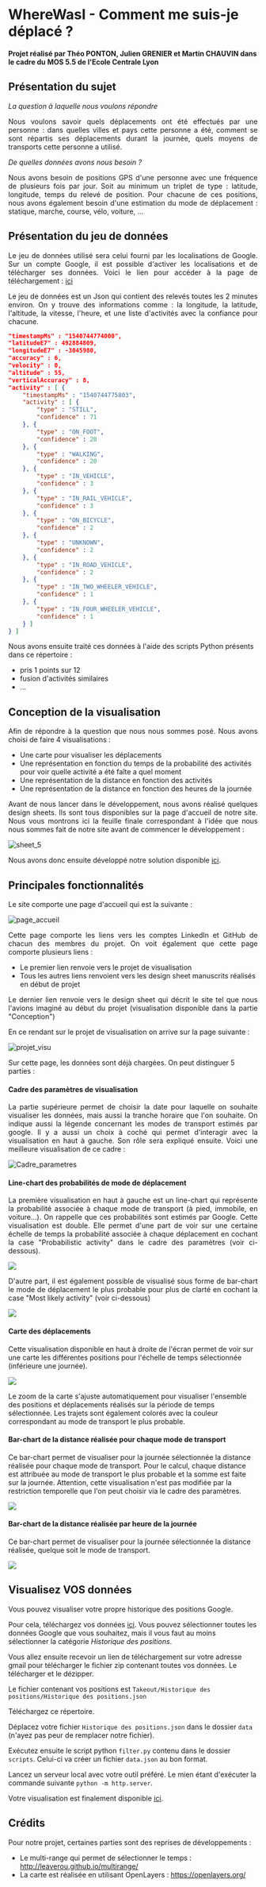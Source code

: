 # WhereWasI - Comment me suis-je déplacé ?

**Projet réalisé par Théo PONTON, Julien GRENIER et Martin CHAUVIN dans le cadre du MOS 5.5 de l'Ecole Centrale Lyon**

## Présentation du sujet

*La question à laquelle nous voulons répondre*

<p style="text-align:justify">Nous voulons savoir quels déplacements ont été effectués par une personne : dans quelles villes et pays cette personne a été, comment se sont répartis ses déplacements durant la journée, quels moyens de transports cette personne a utilisé. </p>

*De quelles données avons nous besoin ?*

<p style="text-align:justify">Nous avons besoin de positions GPS d'une personne avec une fréquence de plusieurs fois par jour. Soit au minimum un triplet de type : latitude, longitude, temps du relevé de position.
Pour chacune de ces positions, nous avons également besoin d'une estimation du mode de déplacement : statique, marche, course, vélo, voiture, ...</p>

## Présentation du jeu de données

<p style="text-align:justify">Le jeu de données utilisé sera celui fourni par les localisations de Google. Sur un compte Google, il est possible d'activer les localisations et de télécharger ses données. Voici le lien pour accéder à la page de téléchargement : <a href="https://support.google.com/accounts/answer/3024190?hl=fr">ici</a></p>

<p style="text-align:justify">Le jeu de données est un Json qui contient des relevés toutes les 2 minutes environ. On y trouve des informations comme : la longitude, la latitude, l'altitude, la vitesse, l'heure, et une liste d'activités avec la confiance pour chacune.</p>

```json
"timestampMs" : "1540744774000",
"latitudeE7" : 492884809,
"longitudeE7" : -3045980,
"accuracy" : 6,
"velocity" : 0,
"altitude" : 55,
"verticalAccuracy" : 8,
"activity" : [ {
    "timestampMs" : "1540744775803",
    "activity" : [ {
        "type" : "STILL",
        "confidence" : 71
    }, {
        "type" : "ON_FOOT",
        "confidence" : 20
    }, {
        "type" : "WALKING",
        "confidence" : 20
    }, {
        "type" : "IN_VEHICLE",
        "confidence" : 3
    }, {
        "type" : "IN_RAIL_VEHICLE",
        "confidence" : 3
    }, {
        "type" : "ON_BICYCLE",
        "confidence" : 2
    }, {
        "type" : "UNKNOWN",
        "confidence" : 2
    }, {
        "type" : "IN_ROAD_VEHICLE",
        "confidence" : 2
    }, {
        "type" : "IN_TWO_WHEELER_VEHICLE",
        "confidence" : 1
    }, {
        "type" : "IN_FOUR_WHEELER_VEHICLE",
        "confidence" : 1
    } ]
} ]
```

Nous avons ensuite traité ces données à l'aide des scripts Python présents dans ce répertoire :

- pris 1 points sur 12
- fusion d'activités similaires
- ...

## Conception de la visualisation

<p style="text-align : justify">Afin de répondre à la question que nous nous sommes posé. Nous avons choisi de faire 4 visualisations :
 <ul>
  <li>Une carte pour visualiser les déplacements</li>
  <li>Une représentation en fonction du temps de la probabilité des activités pour voir quelle activité a été faîte a quel moment</li>
  <li>Une représentation de la distance en fonction des activités</li>
  <li>Une représentation de la distance en fonction des heures de la journée</li>
</ul>
</p>

<p style="text-align : justify">Avant de nous lancer dans le développement, nous avons réalisé quelques design sheets. Ils sont tous disponibles sur la page d'accueil de notre site. Nous vous montrons ici la feuille finale correspondant à l'idée que nous nous sommes fait de notre site avant de commencer le développement :</p>

![sheet_5](visualisations/sheet_5_bis.jpg)



Nous avons donc ensuite développé notre solution disponible <a href="https://neyri.github.io/Projet-Data-viz/">ici</a>.

## Principales fonctionnalités

Le site comporte une page d'accueil qui est la suivante :

![page_accueil](img/page_accueil.PNG)

<p style = "text-align : justify">Cette page comporte les liens vers les comptes LinkedIn et GitHub de chacun des membres du projet. On voit également que cette page comporte plusieurs liens :</p>

- Le premier lien renvoie vers le projet de visualisation
- Tous les autres liens renvoient vers les design sheet manuscrits réalisés en début de projet

<p style = "text-align : justify">Le dernier lien renvoie vers le design sheet qui décrit le site tel que nous l'avions imaginé au début du projet (visualisation disponible dans la partie "Conception")</p>

En ce rendant sur le projet de visualisation on arrive sur la page suivante :

![projet_visu](img/projet_visu.PNG)

Sur cette page, les données sont déjà chargées. On peut distinguer 5 parties :

#### Cadre des paramètres de visualisation

<p style = "text-align : justify">La partie supérieure permet de choisir la date pour laquelle on souhaite visualiser les données, mais aussi la tranche horaire que l'on souhaite. On indique aussi la légende concernant les modes de transport estimés par google. Il y a aussi un choix à coché qui permet d'interagir avec la visualisation en haut à gauche. Son rôle sera expliqué ensuite.
Voici une meilleure visualisation de ce cadre :</p>

![Cadre_parametres](img/Cadre_parametres.PNG)



#### Line-chart des probabilités de mode de déplacement

<p style = "text-align : justify"> La première visualisation en haut à gauche est un line-chart qui représente la probabilité associée à chaque mode de transport (à pied, immobile, en voiture...). On rappelle que ces probabilités sont estimés par Google.
Cette visualisation est double. Elle permet d'une part de voir sur une certaine échelle de temps la probabilité associée à chaque déplacement en cochant la case "Probabilistic activity" dans le cadre des paramètres (voir ci-dessous).</p>
<img src = "img/line_chart_1.PNG" style = "margin-left :auto; margin-right : auto; display : block">

<p style = "text-align : justify">D'autre part, il est également possible de visualisé sous forme de bar-chart le mode de déplacement le plus probable pour plus de clarté en cochant la case "Most likely activity" (voir ci-dessous)</p>

<img src = "img/line_chart_2.PNG" style = "margin-left :auto; margin-right : auto; display : block">



#### Carte des déplacements

Cette visualisation disponible en haut à droite de l'écran permet de voir sur une carte les différentes positions pour l'échelle de temps sélectionnée (inférieure une journée).

<img src = "img/map_1.PNG" style = "margin-left :auto; margin-right : auto; display : block">

Le zoom de la carte s'ajuste automatiquement pour visualiser l'ensemble des positions et déplacements réalisés sur la période de temps sélectionnée. Les trajets sont également colorés avec la couleur correspondant au mode de transport le plus probable.



#### Bar-chart de la distance réalisée pour chaque mode de transport

Ce bar-chart permet de visualiser pour la journée sélectionnée la distance réalisée pour chaque mode de transport. Pour le calcul, chaque distance est attribuée au mode de transport le plus probable et la somme est faite sur la journée. Attention, cette visualisation n'est pas modifiée par la restriction temporelle que l'on  peut choisir via le cadre des paramètres.

<img src = "img/bar_chart_activity_1.PNG" style = "margin-left :auto; margin-right : auto; display : block">



#### Bar-chart de la distance réalisée par heure de la journée

Ce bar-chart permet de visualiser pour la journée sélectionnée la distance réalisée, quelque soit le mode de transport.

<img src = "img/bar_chart_distance_1.PNG" style = "margin-left :auto; margin-right : auto; display : block">



## Visualisez VOS données

Vous pouvez visualiser votre propre historique des positions Google.

Pour cela, téléchargez vos données [ici](https://takeout.google.com/). Vous pouvez sélectionner toutes les données Google que vous souhaitez, mais il vous faut au moins sélectionner la catégorie *Historique des positions*.

Vous allez ensuite recevoir un lien de téléchargement sur votre adresse gmail pour télécharger le fichier zip contenant toutes vos données. Le télécharger et le dézipper.

Le fichier contenant vos positions est `Takeout/Historique des positions/Historique des positions.json`



Téléchargez ce répertoire.

Déplacez votre fichier `Historique des positions.json` dans le dossier `data` (n'ayez pas peur de remplacer notre fichier).

Exécutez ensuite le script python `filter.py` contenu dans le dossier `scripts`. Celui-ci va créer un fichier `data.json` au bon format.



Lancez un serveur local avec votre outil préféré. Le mien étant d'exécuter la commande suivante `python -m http.server`.

Votre visualisation est finalement disponible [ici](http://localhost:8000/visualisations/data_analysis.html).

## Crédits

Pour notre projet, certaines parties sont des reprises de développements  :

- Le multi-range qui permet de sélectionner le temps : http://leaverou.github.io/multirange/
- La carte est réalisée en utilisant OpenLayers : https://openlayers.org/ 